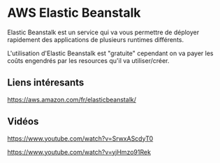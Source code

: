 # AWS Elastic Beanstalk

Elastic Beanstalk est un service qui va vous permettre de déployer rapidement des applications de plusieurs runtimes différents.

L'utilisation d'Elastic Beanstalk est "gratuite" cependant on va payer les coûts engendrés par les resources qu'il va utiliser/créer.


## Liens intéresants

https://aws.amazon.com/fr/elasticbeanstalk/

## Vidéos

https://www.youtube.com/watch?v=SrwxAScdyT0

https://www.youtube.com/watch?v=yjHmzo91Rek